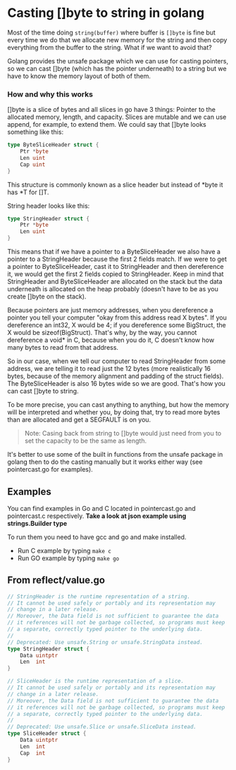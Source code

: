 # Casting []byte to string in golang

Most of the time doing `string(buffer)` where buffer is `[]byte` is fine but every time we do that we allocate new memory for the string and then copy everything from the buffer to the string. What if we want to avoid that?

Golang provides the unsafe package which we can use for casting pointers, so we can cast []byte (which has the pointer underneath) to a string but we have to know the memory layout of both of them.

### How and why this works

[]byte is a slice of bytes and all slices in go have 3 things: Pointer to the allocated memory, length, and capacity. Slices are mutable and we can use append, for example, to extend them. We could say that []byte looks something like this:

```go
type ByteSliceHeader struct {
    Ptr *byte
    Len uint
    Cap uint
}
```

This structure is commonly known as a slice header but instead of *byte it has *T for []T.

String header looks like this:

```go
type StringHeader struct {
    Ptr *byte
    Len uint
}
```

This means that if we have a pointer to a ByteSliceHeader we also have a pointer to a StringHeader because the first 2 fields match. If we were to get a pointer to ByteSliceHeader, cast it to StringHeader and then dereference it, we would get the first 2 fields copied to StringHeader. Keep in mind that StringHeader and ByteSliceHeader are allocated on the stack but the data underneath is allocated on the heap probably (doesn't have to be as you create []byte on the stack).

Because pointers are just memory addresses, when you dereference a pointer you tell your computer "okay from this address read X bytes". If you dereference an int32, X would be 4; if you dereference some BigStruct, the X would be sizeof(BigStruct). That's why, by the way, you cannot dereference a void* in C, because when you do it, C doesn't know how many bytes to read from that address.

So in our case, when we tell our computer to read StringHeader from some address, we are telling it to read just the 12 bytes (more realistically 16 bytes, because of the memory alignment and padding of the struct fields). The ByteSliceHeader is also 16 bytes wide so we are good. That's how you can cast []byte to string.

To be more precise, you can cast anything to anything, but how the memory will be interpreted and whether you, by doing that, try to read more bytes than are allocated and get a SEGFAULT is on you.

> Note: Casing back from string to []byte would just need from you to set the capacity to be the same as length.

It's better to use some of the built in functions from the unsafe package in golang then to do the casting manually but it works either way (see pointercast.go for examples).

## Examples

You can find examples in Go and C located in pointercast.go and pointercast.c respectively. **Take a look at json example using strings.Builder type**

To run them you need to have gcc and go and make installed. 

- Run C example by typing `make c`
- Run GO example by typing `make go`

## From reflect/value.go

```go
// StringHeader is the runtime representation of a string.
// It cannot be used safely or portably and its representation may
// change in a later release.
// Moreover, the Data field is not sufficient to guarantee the data
// it references will not be garbage collected, so programs must keep
// a separate, correctly typed pointer to the underlying data.
//
// Deprecated: Use unsafe.String or unsafe.StringData instead.
type StringHeader struct {
	Data uintptr
	Len  int
}

// SliceHeader is the runtime representation of a slice.
// It cannot be used safely or portably and its representation may
// change in a later release.
// Moreover, the Data field is not sufficient to guarantee the data
// it references will not be garbage collected, so programs must keep
// a separate, correctly typed pointer to the underlying data.
//
// Deprecated: Use unsafe.Slice or unsafe.SliceData instead.
type SliceHeader struct {
	Data uintptr
	Len  int
	Cap  int
}

```
